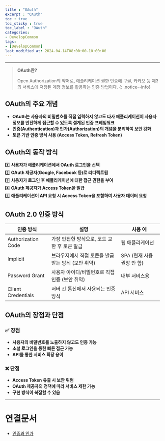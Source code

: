 ```yaml
---
title : "OAuth"
excerpt : "OAuth"
toc : true
toc_sticky : true
toc_label : "OAuth"
categories:
- DevelopCommon
tags:
- [DevelopCommon]
last_modified_at: 2024-04-14T08:00:00-10:00:00
---
```

  
---
  
> **OAuth란?**  
>
> Open Authorization의 약어로, 애플리케이션 권한 인증에 구글, 카카오 등 제3의 서비스에 저장된 계정 정보를 활용하는 인증 방법이다. 
{: .notice--info}  
  
## OAuth의 주요 개념
- **OAuth는 사용자의 비밀번호를 직접 입력하지 않고도 타사 애플리케이션이 사용자 정보를 안전하게 접근할 수 있도록 설계된 인증 프레임워크**  
- **인증(Authentication)과 인가(Authorization)의 개념을 분리하여 보안 강화**  
- **토큰 기반 인증 방식 사용 (Access Token, Refresh Token)**  
  
## OAuth의 동작 방식

1️⃣ **사용자가 애플리케이션에서 OAuth 로그인을 선택**  
2️⃣ **OAuth 제공자(Google, Facebook 등)로 리디렉트됨**  
3️⃣ **사용자가 로그인 후 애플리케이션에 대한 접근 권한을 부여**  
4️⃣ **OAuth 제공자가 Access Token을 발급**  
5️⃣ **애플리케이션이 API 요청 시 Access Token을 포함하여 사용자 데이터 요청**  
  
## OAuth 2.0 인증 방식

| 인증 방식 | 설명 | 사용 예 |
|------|---------|---------|
| Authorization Code | 가장 안전한 방식으로, 코드 교환 후 토큰 발급 | 웹 애플리케이션 |
| Implicit | 브라우저에서 직접 토큰을 발급받는 방식 (보안 취약) | SPA (현재 사용 권장 안 함) |
| Password Grant | 사용자 아이디/비밀번호로 직접 인증 (보안 취약) | 내부 서비스용 |
| Client Credentials | 서버 간 통신에서 사용되는 인증 방식 | API 서비스 |
  
## OAuth의 장점과 단점
  
### ✅ 장점
- **사용자의 비밀번호를 노출하지 않고도 인증 가능**  
- **소셜 로그인을 통한 빠른 접근 가능**  
- **API를 통한 서비스 확장 용이**  
  
### ❌ 단점
- **Access Token 유출 시 보안 위험**  
- **OAuth 제공자의 정책에 따라 서비스 제한 가능**  
- **구현 방식이 복잡할 수 있음**  

---
  
# 연결문서
- [인증과 인가](../../servercommon/servercommon-인증과-인가)
